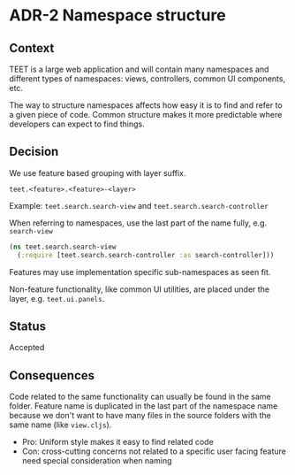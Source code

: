 # ADR-2 Namespace structure

## Context

TEET is a large web application and will contain many namespaces and different types of namespaces:
views, controllers, common UI components, etc.

The way to structure namespaces affects how easy it is to find and refer to a given piece of code.
Common structure makes it more predictable where developers can expect to find things.

## Decision

We use feature based grouping with layer suffix.

`teet.<feature>.<feature>-<layer>`

Example: `teet.search.search-view` and `teet.search.search-controller`

When referring to namespaces, use the last part of the name fully, e.g. `search-view`
```clojure
(ns teet.search.search-view
  (:require [teet.search.search-controller :as search-controller]))
```

Features may use implementation specific sub-namespaces as seen fit.

Non-feature functionality, like common UI utilities, are placed under the layer, e.g. `teet.ui.panels`.

## Status

Accepted

## Consequences

Code related to the same functionality can usually be found in the same folder. Feature name
is duplicated in the last part of the namespace name because we don't want to have many files
in the source folders with the same name (like `view.cljs`).

- Pro: Uniform style makes it easy to find related code
- Con: cross-cutting concerns not related to a specific user facing feature need special consideration when naming
